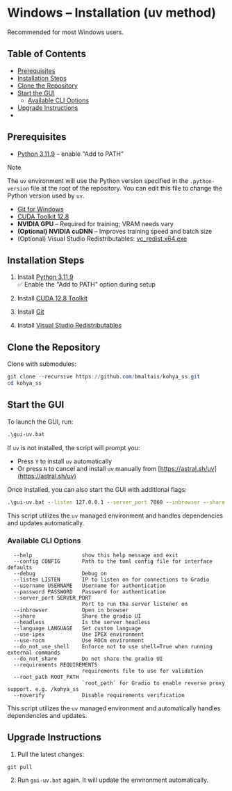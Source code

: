 # Windows – Installation (uv method)

Recommended for most Windows users.

## Table of Contents

- [Prerequisites](#prerequisites)
- [Installation Steps](#installation-steps)
- [Clone the Repository](#clone-the-repository)
- [Start the GUI](#start-the-gui)
    - [Available CLI Options](#available-cli-options)
- [Upgrade Instructions](#upgrade-instructions)
- 
## Prerequisites

- [Python 3.11.9](https://www.python.org/ftp/python/3.11.9/python-3.11.9-amd64.exe) – enable "Add to PATH"
> [!NOTE]
> The `uv` environment will use the Python version specified in the `.python-version` file at the root of the repository. You can edit this file to change the Python version used by `uv`.
- [Git for Windows](https://git-scm.com/download/win)
- [CUDA Toolkit 12.8](https://developer.nvidia.com/cuda-12-8-0-download-archive?target_os=Windows&target_arch=x86_64)
- **NVIDIA GPU** – Required for training; VRAM needs vary
- **(Optional) NVIDIA cuDNN** – Improves training speed and batch size
- (Optional) Visual Studio Redistributables: [vc_redist.x64.exe](https://aka.ms/vs/17/release/vc_redist.x64.exe)

## Installation Steps

1. Install [Python 3.11.9](https://www.python.org/ftp/python/3.11.9/python-3.11.9-amd64.exe)  
   ✅ Enable the "Add to PATH" option during setup

2. Install [CUDA 12.8 Toolkit](https://developer.nvidia.com/cuda-12-8-0-download-archive?target_os=Windows&target_arch=x86_64)

3. Install [Git](https://git-scm.com/download/win)

4. Install [Visual Studio Redistributables](https://aka.ms/vs/17/release/vc_redist.x64.exe)


## Clone the Repository

Clone with submodules:

```powershell
git clone --recursive https://github.com/bmaltais/kohya_ss.git
cd kohya_ss
```
## Start the GUI

To launch the GUI, run:

```cmd
.\gui-uv.bat
```

If `uv` is not installed, the script will prompt you:
- Press `Y` to install `uv` automatically
- Or press `N` to cancel and install `uv` manually from [https://astral.sh/uv](https://astral.sh/uv)

Once installed, you can also start the GUI with additional flags:

```cmd
.\gui-uv.bat --listen 127.0.0.1 --server_port 7860 --inbrowser --share
```

This script utilizes the `uv` managed environment and handles dependencies and updates automatically.

### Available CLI Options

```text
  --help                show this help message and exit
  --config CONFIG       Path to the toml config file for interface defaults
  --debug               Debug on
  --listen LISTEN       IP to listen on for connections to Gradio
  --username USERNAME   Username for authentication
  --password PASSWORD   Password for authentication
  --server_port SERVER_PORT
                        Port to run the server listener on
  --inbrowser           Open in browser
  --share               Share the gradio UI
  --headless            Is the server headless
  --language LANGUAGE   Set custom language
  --use-ipex            Use IPEX environment
  --use-rocm            Use ROCm environment
  --do_not_use_shell    Enforce not to use shell=True when running external commands
  --do_not_share        Do not share the gradio UI
  --requirements REQUIREMENTS
                        requirements file to use for validation
  --root_path ROOT_PATH
                        `root_path` for Gradio to enable reverse proxy support. e.g. /kohya_ss
  --noverify            Disable requirements verification
```

This script utilizes the `uv` managed environment and automatically handles dependencies and updates.

## Upgrade Instructions

1. Pull the latest changes:

```powershell
git pull
```

2. Run `gui-uv.bat` again. It will update the environment automatically.
